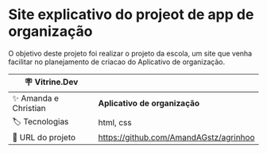 # Site explicativo do projeot de app de organização

O objetivo deste projeto foi realizar o projeto da escola, um site que venha facilitar no planejamento de criacao do Aplicativo de organização.

| :placard: Vitrine.Dev |     |
| -------------  | --- |
| :sparkles: Amanda e Christian        | **Aplicativo de organização**
| :label: Tecnologias | html, css
| :rocket: URL do projeto        | https://github.com/AmandAGstz/agrinhoo
